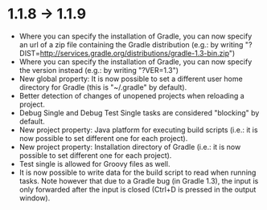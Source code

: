 # 1.1.8 -> 1.1.9

- Where you can specify the installation of Gradle, you can now specify an url of a zip file containing the Gradle distribution (e.g.: by writing "?DIST=http://services.gradle.org/distributions/gradle-1.3-bin.zip")
- Where you can specify the installation of Gradle, you can now specify the version instead (e.g.:  by writing "?VER=1.3")
- New global property: It is now possible to set a different user home directory for Gradle (this is "~/.gradle" by default).
- Better detection of changes of unopened projects when reloading a project.
- Debug Single and Debug Test Single tasks are considered "blocking" by default.
- New project property: Java platform for executing build scripts (i.e.: it is now possible to set different one for each project).
- New project property: Installation directory of Gradle (i.e.: it is now possible to set different one for each project).
- Test single is allowed for Groovy files as well.
- It is now possible to write data for the build script to read when running tasks. Note however that due to a Gradle bug (in Gradle 1.3), the input is only forwarded after the input is closed (Ctrl+D is pressed in the output window).
